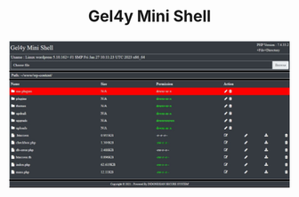 <h1><p align="center"> Gel4y Mini Shell </p></h1>

<img src="https://raw.githubusercontent.com/1337r0j4n/php-backdoors/main/.img/35.jpeg">

